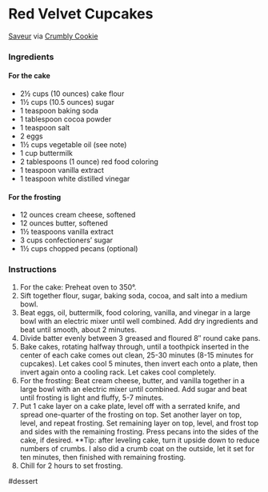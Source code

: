 # Red Velvet Cupcakes
[Saveur](https://www.saveur.com/article/Recipes/Red-Velvet-Cake) via [Crumbly Cookie](http://www.crumblycookie.net/2009/02/12/red-velvet-cake-comparison/)

### Ingredients

#### For the cake
* 2½ cups (10 ounces) cake flour
* 1½ cups (10.5 ounces) sugar
* 1 teaspoon baking soda
* 1 tablespoon cocoa powder
* 1 teaspoon salt
* 2 eggs
* 1½ cups vegetable oil (see note)
* 1 cup buttermilk
* 2 tablespoons (1 ounce) red food coloring
* 1 teaspoon vanilla extract
* 1 teaspoon white distilled vinegar

#### For the frosting
* 12 ounces cream cheese, softened
* 12 ounces butter, softened
* 1½ teaspoons vanilla extract
* 3 cups confectioners’ sugar
* 1½ cups chopped pecans (optional)

### Instructions
1. For the cake: Preheat oven to 350°.
2. Sift together flour, sugar, baking soda, cocoa, and salt into a medium bowl.
3. Beat eggs, oil, buttermilk, food coloring, vanilla, and vinegar in a large bowl with an electric mixer until well combined. Add dry ingredients and beat until smooth, about 2 minutes.
4. Divide batter evenly between 3 greased and floured 8″ round cake pans.
5. Bake cakes, rotating halfway through, until a toothpick inserted in the center of each cake comes out clean, 25-30 minutes (8-15 minutes for cupcakes). Let cakes cool 5 minutes, then invert each onto a plate, then invert again onto a cooling rack. Let cakes cool completely.
6. For the frosting: Beat cream cheese, butter, and vanilla together in a large bowl with an electric mixer until combined. Add sugar and beat until frosting is light and fluffy, 5-7 minutes.
4. Put 1 cake layer on a cake plate, level off with a serrated knife, and spread one-quarter of the frosting on top. Set another layer on top, level, and repeat frosting. Set remaining layer on top, level, and frost top and sides with the remaining frosting. Press pecans into the sides of the cake, if desired. **Tip: after leveling cake, turn it upside down to reduce numbers of crumbs. I also did a crumb coat on the outside, let it set for ten minutes, then finished with remaining frosting.
5. Chill for 2 hours to set frosting.

#dessert
